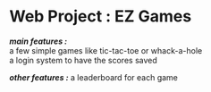 # Web Project : EZ Games
***main features :***  
a few simple games like tic-tac-toe or whack-a-hole  
a login system to have the scores saved

***other features :***
a leaderboard for each game
